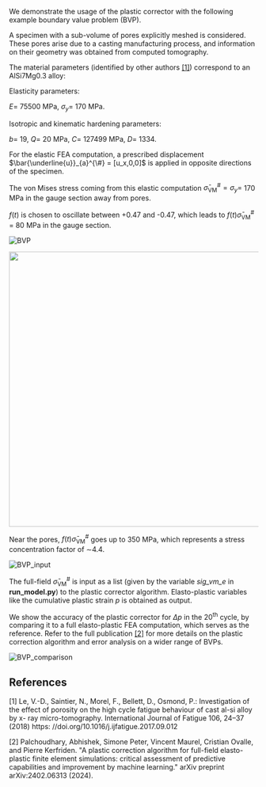 We demonstrate the usage of the plastic corrector with the following example boundary value problem (BVP).

A specimen with a sub-volume of pores explicitly meshed is considered. These pores arise due to a casting manufacturing process, and information on their geometry was obtained from computed tomography.

The material parameters (identified by other authors [[1]](#1)) correspond to an AlSi7Mg0.3 alloy:

Elasticity parameters:

$`E =`$ 75500 MPa, 
$`\sigma_y =`$ 170 MPa. 

Isotropic and kinematic hardening parameters:

$`b =`$ 19, 
$`Q =`$ 20 MPa, 
$`C =`$ 127499 MPa, 
$`D =`$ 1334. 

For the elastic FEA computation, a prescribed displacement $`\bar{\underline{u}}_{a}^{\#} = [u_x,0,0]`$ is applied in opposite directions of the specimen.

The von Mises stress coming from this elastic computation $`\bar{\sigma}_{\textrm{VM}}^{\#} = \sigma_y =`$ 170 MPa in the gauge section away from pores.

$`f(t)`$ is chosen to oscillate between +0.47 and -0.47, which leads to $`f(t)\bar{\sigma}_{\textrm{VM}}^{\#}`$ = 80 MPa in the gauge section.

![BVP](https://github.com/user-attachments/assets/6817691d-6c80-4f03-90f0-4675df38fa8b)

<img src="https://github.com/user-attachments/assets/6817691d-6c80-4f03-90f0-4675df38fa8b" width="1056" height="556">

Near the pores, $`f(t)\bar{\sigma}_{\textrm{VM}}^{\#}`$ goes up to 350 MPa, which represents a stress concentration factor of $`\sim`$4.4.

![BVP_input](https://github.com/user-attachments/assets/ddecd1aa-3d68-4926-a722-5ff0db5dc2cc)

The full-field $`\bar{\sigma}_{\textrm{VM}}^{\#}`$ is input as a list (given by the variable _sig_vm_e_ in **run_model.py**) to the plastic corrector algorithm. Elasto-plastic variables like the cumulative plastic strain $`p`$ is obtained as output.

We show the accuracy of the plastic corrector for $\Delta p$ in the 20<sup>th</sup> cycle, by comparing it to a full elasto-plastic FEA computation, which serves as the reference. Refer to the full publication [[2]](#2) for more details on the plastic correction algorithm and error analysis on a wider range of BVPs.

![BVP_comparison](https://github.com/user-attachments/assets/1fba19a5-4a06-4d8a-9d92-8fa05f8a5d88)

## References
<a id="1">[1]</a> 
Le, V.-D., Saintier, N., Morel, F., Bellett, D., Osmond, P.: Investigation of the
effect of porosity on the high cycle fatigue behaviour of cast al-si alloy by x-
ray micro-tomography. International Journal of Fatigue 106, 24–37 (2018) https:
//doi.org/10.1016/j.ijfatigue.2017.09.012

<a id="2">[2]</a>
Palchoudhary, Abhishek, Simone Peter, Vincent Maurel, Cristian Ovalle, and Pierre Kerfriden. 
"A plastic correction algorithm for full-field elasto-plastic finite element simulations: 
critical assessment of predictive capabilities and improvement by machine learning." 
arXiv preprint arXiv:2402.06313 (2024).
